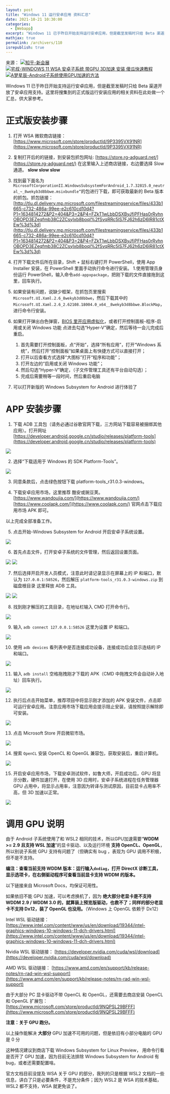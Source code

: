 ```yaml
---
layout: post
title: "Windows 11 运行安卓应用 资料汇总"
date: 2021-10-21 10:30:00
categories: 
  - [Webapp]
excerpt: "Windows 11 已于昨日开始支持运行安卓应用，但是截至发稿时只给 Beta 渠道开放了安卓应用支持。这里将搜集到的正式版运行安装应用的相关资料在此处做一个汇总，供大家参考。"
mathjax: true
permalink: /archivers/110
isrepublish: true
---
```


来源：
[![知乎-新会展](https://img.shields.io/badge/%E7%9F%A5%E4%B9%8E-%E6%96%B0%E4%BC%9A%E5%B1%95-brightgreen)](https://www.zhihu.com/question/493437149/answer/2181471282)
[![宅叔-WINDOWS 11 WSA 安卓子系统 带GPU 3D加速 安装 傻瓜快速教程](https://img.shields.io/badge/%E5%AE%85%E5%8F%94-WINDOWS%2011%20WSA%20%E5%AE%89%E5%8D%93%E5%AD%90%E7%B3%BB%E7%BB%9F%20%E5%B8%A6GPU%203D%E5%8A%A0%E9%80%9F%20%E5%AE%89%E8%A3%85%20%E5%82%BB%E7%93%9C%E5%BF%AB%E9%80%9F%E6%95%99%E7%A8%8B-brightgreen)](https://zhuanlan.zhihu.com/p/424276686)
[![A梦星辰-Android子系统使用GPU加速的方法](https://img.shields.io/badge/A%E6%A2%A6%E6%98%9F%E8%BE%B0-Android%E5%AD%90%E7%B3%BB%E7%BB%9F%E4%BD%BF%E7%94%A8GPU%E5%8A%A0%E9%80%9F%E7%9A%84%E6%96%B9%E6%B3%95-brightgreen)](https://bbs.pcbeta.com/viewthread-1908324-1-1.html)

Windows 11 已于昨日开始支持运行安卓应用，但是截至发稿时只给 Beta 渠道开放了安卓应用支持。这里将搜集到的正式版运行安装应用的相关资料在此处做一个汇总，供大家参考。

# 正式版安装步骤
1. 打开 WSA 微软商店链接：[https://www.microsoft.com/store/productId/9P3395VX91NR](https://www.microsoft.com/store/productId/9P3395VX91NR)
2. 复制打开后的的链接，到安装包抓包网址: [https://store.rg-adguard.net/](https://store.rg-adguard.net/) 在这里输入上述商店链接，右边要选择 Slow 通道。 **slow slow slow**
3. 找到最下面名为```MicrosoftCorporationII.WindowsSubsystemForAndroid_1.7.32815.0_neutral_~_8wekyb3d8bbwe.msixbundle”```的包进行下载，即可获取最新的 Beta 版本的抓包。抓包链接：[http://tlu.dl.delivery.mp.microsoft.com/filestreamingservice/files/433b1665-c732-486a-99ee-e2c610cd10d4?P1=1634814272&P2=404&P3=2&P4=FZkT1wLbbDSXByJfjPFHas0rRvhnOBOPD3EZeqfmb38C2ZCsyIxb8boql%2fSvqRRc5lS7FJ62h6zD6IR81ctXEw%3d%3d](http://tlu.dl.delivery.mp.microsoft.com/filestreamingservice/files/433b1665-c732-486a-99ee-e2c610cd10d4?P1=1634814272&P2=404&P3=2&P4=FZkT1wLbbDSXByJfjPFHas0rRvhnOBOPD3EZeqfmb38C2ZCsyIxb8boql%2fSvqRRc5lS7FJ62h6zD6IR81ctXEw%3d%3d)
4. 打开下载文件后所在目录，Shift + 鼠标右键打开 PowerShell，使用 App Installer 安装，在 PowerShell 里面手动执行命令进行安装。
    1.使用管理员身份运行 PowerShell，输入命令```add-appxpackage```，把刚下载的文件直接拖到这里，回车执行。
5. 如果安装有问题，说缺少框架，在抓包页里搜索```Microsoft.UI.Xaml.2.6_8wekyb3d8bbwe```，然后下载其中的```Microsoft.UI.Xaml.2.6_2.62108.18004.0_x64__8wekyb3d8bbwe.BlockMap```，进行命令行安装。
6. 如果打开弹出白色弹窗，[BIOS 里开应用虚拟化](https://m.php.cn/faq/476405.html)，或者打开控制面板-程序-启用或关闭 Windows 功能 点进去勾选“Hyper-V”确定，然后等待一会儿完成后重启。
    1. 首先需要打开控制面板，点“开始”，选择“所有应用”，打开“Windows 系统”，然后打开“控制面板”如果桌面上有快捷方式可以直接打开；
    2. 打开以后查看方式选择“大图标”打开“程序和功能”；
    3. 打开左边的“启用或关闭 Windows 功能”；
    4. 然后勾选“Hyper-V”确定，（子文件管理工具还有平台自动勾选）；
    5. 完成后需要稍等一段时间，然后重启电脑

7. 可以打开新版的 Windows Subsystem for Android 进行体验了

# APP 安装步骤

1. 下载 ADB 工具包（请务必通过谷歌官网下载，三方网站下载容易被捆绑其他应用）。打开网址[https://developer.android.google.cn/studio/releases/platform-tools](https://developer.android.google.cn/studio/releases/platform-tools)

![](https://pic2.zhimg.com/v2-e4ea1035662edb2119f5edef34b688a9_r.jpg)

2. 选择“下载适用于 Windows 的 SDK Platform-Tools”。

![](https://pic2.zhimg.com/80/v2-e5d3850d727e1602ddd72521c81b7735_720w.jpg)

3. 同意条款后，点击绿色按钮下载 platform-tools_r31.0.3-windows。

4. 下载安卓应用市场，这里推荐 酷安或豌豆荚。
[https://www.wandoujia.com/](https://www.wandoujia.com/)
[https://www.coolapk.com/](https://www.coolapk.com/)
官网点击下载应用市场 APK 即可。

以上完成全部准备工作。

5. 点击开始-Windows Subsystem for Android 开启安卓子系统设置。

![](https://pic2.zhimg.com/80/v2-5e508c0515888125f1929dd9bd84ab15_720w.jpg)

6. 首先点击文件，打开安卓子系统的文件管理，然后返回设置页面。

![](https://pic4.zhimg.com/80/v2-c8907ea081e72c9e9050660c2a8cbdb7_720w.jpg)
![](https://pic4.zhimg.com/80/v2-efdf4a3486edc85f6b01e5fca691be07_720w.jpg)

7. 然后选择开启开发人员模式，注意此时请记录显示在屏幕上的 IP 和端口，默认为 ```127.0.0.1:58526```，然后解压 ```platform-tools_r31.0.3-windows.zip``` 到磁盘根目录 这里释放 ADB 工具。

![](https://pic4.zhimg.com/80/v2-f71963481d48d92c70b761a9d041f81b_720w.jpg)
![](https://pic1.zhimg.com/80/v2-1fb0c00dbb8eb6b205540ff4a335b7ac_720w.jpg)

8. 找到刚才解压的工具目录，在地址栏输入 CMD 打开命令行。

![](https://pic2.zhimg.com/80/v2-11e4291908aaca84ea7a5256acb33e85_720w.jpg)

9. 输入 ```adb connect 127.0.0.1:58526``` 这里为设置 IP 和端口。

![](https://pic4.zhimg.com/80/v2-7b199a5ba3a8895a0c4a078626dd347b_720w.jpg)

10. 使用 ```adb devices``` 看列表中是否连接成功设备，连接成功后会显示连结的 IP 和端口。

![](https://pic1.zhimg.com/80/v2-bbc67181e4354e50a5d0325771bfa964_720w.png)

11. 输入 ```adb install``` 空格拖拽刚才下载的 APK（CMD 中拖拽文件会自动补入地址）回车执行。

![](https://pic1.zhimg.com/80/v2-1ccf45a7b675102ec05a951b4dbc2788_720w.jpg)

12. 执行后点击开始菜单，推荐项目中将显示刚才添加的 APK 安装文件，点击即可运行安卓应用。注意应用市场下载应用会提示阻止安装，请按照提示解除即可安装。

![](https://pic1.zhimg.com/80/v2-1ccf45a7b675102ec05a951b4dbc2788_720w.jpg)

13. 点击 Microsoft Store 开启微软市场。

![](https://pic1.zhimg.com/80/v2-1bea481e229e6258d7fa437f0003527c_720w.jpg)

14. 搜索 ```OpenCL``` 安装 OpenCL 和 OpenGL 兼容包，获取安装后，重启计算机。

![](https://pic2.zhimg.com/80/v2-ba9f9d3c0cf0cf1d8aa82d03c6f1b569_720w.jpg)

15. 开启安卓应用市场，下载安卓测试软件，如鲁大师，开启成功后，GPU 将显示分数，硬件加速打开，在使用 3D 应用时，安卓子系统进程在任务管理器 GPU 占用中，将显示占用率，注意因为转译与测试原因，目前显卡占用率不高，但 3D 加速以正常。

![](https://pic4.zhimg.com/80/v2-3e8f7382560ebc2c3368c255f73a306b_720w.jpg)

# 调用 GPU 说明
由于 Android 子系统使用了和 WSL2 相同的技术，所以GPU加速需要“**WDDM >= 2.9 且支持 WSL 加速**”的显卡驱动、以及运行环境 **支持 OpenCL、OpenGL**，所以别说子系统 GPU 支持有问题了（但确实有 bug ，表现为 GPU 调用不积极，但不是不支持。

**编注：查看当前支持 WDDM 版本：运行输入```dxdiag```，打开 DirectX 诊断工具，显示选项卡，在右侧驱动程序可查看当前显卡支持 WDDM 的版本。**

以下链接来自 Microsoft Docs，均保证可用性。

如果依旧不能 GPU 加速，可以考虑换机了，因为 **绝大部分老显卡是不支持 WDDM 2.9 / WDDM 3.0 的，就算装上预览版驱动，也救不了；同样的部分老显卡不支持 Dx12，装了 OpenGL 也没用。**（Windows 上 OpenGL 依赖于 Dx12）

Intel WSL 驱动链接：
[https://www.intel.com/content/www/us/en/download/19344/intel-graphics-windows-10-windows-11-dch-drivers.html](https://www.intel.com/content/www/us/en/download/19344/intel-graphics-windows-10-windows-11-dch-drivers.html)

Nvidia WSL 驱动链接：
[https://developer.nvidia.com/cuda/wsl/download](https://developer.nvidia.com/cuda/wsl/download)

AMD WSL 驱动链接：
[https://www.amd.com/en/support/kb/release-notes/rn-rad-win-wsl-support](https://www.amd.com/en/support/kb/release-notes/rn-rad-win-wsl-support)

由于大部分 PC 显卡驱动不带 OpenCL 和 OpenGL，还需要去商店安装 OpenCL 和 OpenGL 扩展包：[https://www.microsoft.com/store/productId/9NQPSL29BFFF](https://www.microsoft.com/store/productId/9NQPSL29BFFF)

**注意：关于 GPU 跑分。**

以上操作能解决 **大部分** GPU 加速不可用的问题，但是依旧有小部分电脑的 GPU 是 0 分

这种情况建议到商店下载 Windows Subsystem for Linux Preview， 用命令行看是否开了 GPU 加速，因为目前无法排除 Windows Subsystem for Android 有 bug，或者还需要配置啥。

官方文档目前没提及 WSA 关于 GPU 的部分，我列的只是根据 WSL2 文档的一些信息，讲白了只是必要条件，不是充分条件；因为 WSL2 是 WSA 的技术基础，WSL2 都不支持，WSA 就更免谈了。